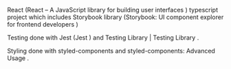React (React – A JavaScript library for building user interfaces ) typescript project which includes Storybook library (Storybook: UI component explorer for frontend developers )

Testing done with Jest (Jest ) and Testing Library | Testing Library .

Styling done with styled-components and <ThemeProvider>styled-components: Advanced Usage .
